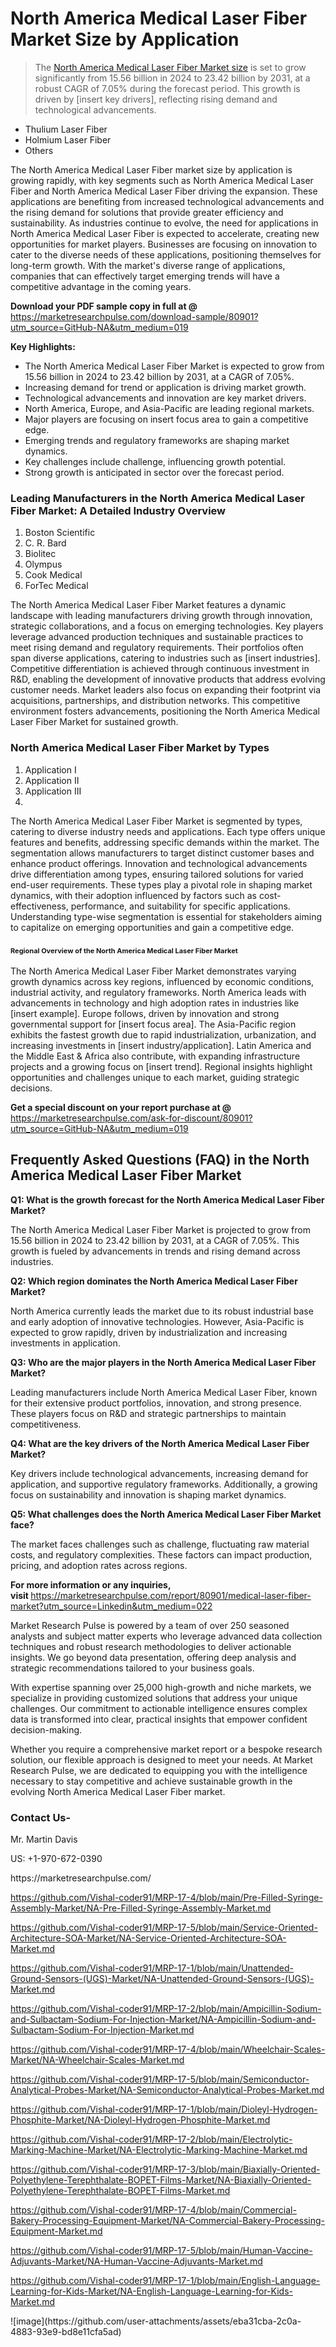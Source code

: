 <h1>North America Medical Laser Fiber Market&nbsp;Size by Application</h1><blockquote><p>The <a href="https://marketresearchpulse.com/download-sample/80901?utm_source=GitHub-NA&amp;utm_medium=019">North America Medical Laser Fiber Market size</a> is set to grow significantly from 15.56 billion in 2024 to 23.42 billion by 2031, at a robust CAGR of 7.05% during the forecast period. This growth is driven by [insert key drivers], reflecting rising demand and technological advancements.</p></blockquote><ul><li>Thulium Laser Fiber<li> Holmium Laser Fiber<li> Others</li></ul><p>The North America Medical Laser Fiber market size by application is growing rapidly, with key segments such as North America Medical Laser Fiber and North America Medical Laser Fiber driving the expansion. These applications are benefiting from increased technological advancements and the rising demand for solutions that provide greater efficiency and sustainability. As industries continue to evolve, the need for applications in North America Medical Laser Fiber is expected to accelerate, creating new opportunities for market players. Businesses are focusing on innovation to cater to the diverse needs of these applications, positioning themselves for long-term growth. With the market's diverse range of applications, companies that can effectively target emerging trends will have a competitive advantage in the coming years.</p><p><strong>Download your PDF sample copy in full at @ </strong><a href="https://marketresearchpulse.com/download-sample/80901?utm_source=GitHub-NA&amp;utm_medium=019">https://marketresearchpulse.com/download-sample/80901?utm_source=GitHub-NA&amp;utm_medium=019</a></p><p><strong>Key Highlights: </strong></p><ul><li>The North America Medical Laser Fiber Market is expected to grow from 15.56 billion in 2024 to 23.42 billion by 2031, at a CAGR of 7.05%.</li><li>Increasing demand for trend or application is driving market growth.</li><li>Technological advancements and innovation are key market drivers.</li><li>North America, Europe, and Asia-Pacific are leading regional markets.</li><li>Major players are focusing on insert focus area to gain a competitive edge.</li><li>Emerging trends and regulatory frameworks are shaping market dynamics.</li><li>Key challenges include challenge, influencing growth potential.</li><li>Strong growth is anticipated in sector over the forecast period.</li></ul><h3>Leading Manufacturers in the North America Medical Laser Fiber Market: A Detailed Industry Overview</h3><ol><li>Boston Scientific</li><li>C. R. Bard</li><li>Biolitec</li><li>Olympus</li><li>Cook Medical</li><li>ForTec Medical</li></ol><div class="flex max-w-full flex-col flex-grow"><div class="min-h-8 text-message flex w-full flex-col items-end gap-2 whitespace-normal break-words [.text-message+&amp;]:mt-5" dir="auto" data-message-author-role="assistant" data-message-id="fd8432e4-4910-450d-b182-61b7bfb0a01f" data-message-model-slug="gpt-4o"><div class="flex w-full flex-col gap-1 empty:hidden first:pt-[3px]"><div class="markdown prose w-full break-words dark:prose-invert light"><p>The North America Medical Laser Fiber Market features a dynamic landscape with leading manufacturers driving growth through innovation, strategic collaborations, and a focus on emerging technologies. Key players leverage advanced production techniques and sustainable practices to meet rising demand and regulatory requirements. Their portfolios often span diverse applications, catering to industries such as [insert industries]. Competitive differentiation is achieved through continuous investment in R&amp;D, enabling the development of innovative products that address evolving customer needs. Market leaders also focus on expanding their footprint via acquisitions, partnerships, and distribution networks. This competitive environment fosters advancements, positioning the North America Medical Laser Fiber Market for sustained growth.</p></div></div></div></div><h3>North America Medical Laser Fiber Market by Types</h3><ol><li>Application I<li> Application II<li> Application III<li> </li></ol><div class="flex max-w-full flex-col flex-grow"><div class="min-h-8 text-message flex w-full flex-col items-end gap-2 whitespace-normal break-words [.text-message+&amp;]:mt-5" dir="auto" data-message-author-role="assistant" data-message-id="084470be-0bb7-4664-bddf-5156b4f41249" data-message-model-slug="gpt-4o-mini"><div class="flex w-full flex-col gap-1 empty:hidden first:pt-[3px]"><div class="markdown prose w-full break-words dark:prose-invert light"><p>The North America Medical Laser Fiber Market is segmented by types, catering to diverse industry needs and applications. Each type offers unique features and benefits, addressing specific demands within the market. The segmentation allows manufacturers to target distinct customer bases and enhance product offerings. Innovation and technological advancements drive differentiation among types, ensuring tailored solutions for varied end-user requirements. These types play a pivotal role in shaping market dynamics, with their adoption influenced by factors such as cost-effectiveness, performance, and suitability for specific applications. Understanding type-wise segmentation is essential for stakeholders aiming to capitalize on emerging opportunities and gain a competitive edge.</p></div></div></div></div><h3><span style="font-size: 11px;">Regional Overview of the North America Medical Laser Fiber Market</span></h3><div class="flex max-w-full flex-col flex-grow"><div class="min-h-8 text-message flex w-full flex-col items-end gap-2 whitespace-normal break-words [.text-message+&amp;]:mt-5" dir="auto" data-message-author-role="assistant" data-message-id="e9038762-ce64-4e30-91c9-9bd413514231" data-message-model-slug="gpt-4o-mini"><div class="flex w-full flex-col gap-1 empty:hidden first:pt-[3px]"><div class="markdown prose w-full break-words dark:prose-invert light"><p>The North America Medical Laser Fiber Market demonstrates varying growth dynamics across key regions, influenced by economic conditions, industrial activity, and regulatory frameworks. North America leads with advancements in technology and high adoption rates in industries like [insert example]. Europe follows, driven by innovation and strong governmental support for [insert focus area]. The Asia-Pacific region exhibits the fastest growth due to rapid industrialization, urbanization, and increasing investments in [insert industry/application]. Latin America and the Middle East &amp; Africa also contribute, with expanding infrastructure projects and a growing focus on [insert trend]. Regional insights highlight opportunities and challenges unique to each market, guiding strategic decisions.</p></div></div></div></div><p><strong>Get a special discount on your report purchase at @ </strong><a href="https://marketresearchpulse.com/ask-for-discount/80901?utm_source=GitHub-NA&amp;utm_medium=019">https://marketresearchpulse.com/ask-for-discount/80901?utm_source=GitHub-NA&amp;utm_medium=019</a></p><h2>Frequently Asked Questions (FAQ) in the North America Medical Laser Fiber Market</h2><p><strong>Q1: What is the growth forecast for the North America Medical Laser Fiber Market?</strong></p><p>The North America Medical Laser Fiber Market is projected to grow from 15.56 billion in 2024 to 23.42 billion by 2031, at a CAGR of 7.05%. This growth is fueled by advancements in trends and rising demand across industries.</p><p><strong>Q2: Which region dominates the North America Medical Laser Fiber Market?</strong></p><p>North America currently leads the market due to its robust industrial base and early adoption of innovative technologies. However, Asia-Pacific is expected to grow rapidly, driven by industrialization and increasing investments in application.</p><p><strong>Q3: Who are the major players in the North America Medical Laser Fiber Market?</strong></p><p>Leading manufacturers include North America Medical Laser Fiber, known for their extensive product portfolios, innovation, and strong presence. These players focus on R&amp;D and strategic partnerships to maintain competitiveness.</p><p><strong>Q4: What are the key drivers of the North America Medical Laser Fiber Market?</strong></p><p>Key drivers include technological advancements, increasing demand for application, and supportive regulatory frameworks. Additionally, a growing focus on sustainability and innovation is shaping market dynamics.</p><p><strong>Q5: What challenges does the North America Medical Laser Fiber Market face?</strong></p><p>The market faces challenges such as challenge, fluctuating raw material costs, and regulatory complexities. These factors can impact production, pricing, and adoption rates across regions.</p><p><strong>For more information or any inquiries, visit&nbsp;</strong><a href="https://marketresearchpulse.com/report/80901/medical-laser-fiber-market?utm_source=Linkedin&utm_medium=022">https://marketresearchpulse.com/report/80901/medical-laser-fiber-market?utm_source=Linkedin&utm_medium=022</a></p><p>Market Research Pulse is powered by a team of over 250 seasoned analysts and subject matter experts who leverage advanced data collection techniques and robust research methodologies to deliver actionable insights. We go beyond data presentation, offering deep analysis and strategic recommendations tailored to your business goals.</p><p>With expertise spanning over 25,000 high-growth and niche markets, we specialize in providing customized solutions that address your unique challenges. Our commitment to actionable intelligence ensures complex data is transformed into clear, practical insights that empower confident decision-making.</p><p>Whether you require a comprehensive market report or a bespoke research solution, our flexible approach is designed to meet your needs. At Market Research Pulse, we are dedicated to equipping you with the intelligence necessary to stay competitive and achieve sustainable growth in the evolving North America Medical Laser Fiber market.</p><h3><strong>Contact Us-</strong></h3><p>Mr. Martin Davis</p><p>US: +1-970-672-0390</p><p>https://marketresearchpulse.com/</p><p><a href="https://github.com/Vishal-coder91/MRP-17-4/blob/main/Pre-Filled-Syringe-Assembly-Market/NA-Pre-Filled-Syringe-Assembly-Market.md">https://github.com/Vishal-coder91/MRP-17-4/blob/main/Pre-Filled-Syringe-Assembly-Market/NA-Pre-Filled-Syringe-Assembly-Market.md</a></p><p><a href="https://github.com/Vishal-coder91/MRP-17-5/blob/main/Service-Oriented-Architecture-SOA-Market/NA-Service-Oriented-Architecture-SOA-Market.md">https://github.com/Vishal-coder91/MRP-17-5/blob/main/Service-Oriented-Architecture-SOA-Market/NA-Service-Oriented-Architecture-SOA-Market.md</a></p><p><a href="https://github.com/Vishal-coder91/MRP-17-1/blob/main/Unattended-Ground-Sensors-(UGS)-Market/NA-Unattended-Ground-Sensors-(UGS)-Market.md">https://github.com/Vishal-coder91/MRP-17-1/blob/main/Unattended-Ground-Sensors-(UGS)-Market/NA-Unattended-Ground-Sensors-(UGS)-Market.md</a></p><p><a href="https://github.com/Vishal-coder91/MRP-17-2/blob/main/Ampicillin-Sodium-and-Sulbactam-Sodium-For-Injection-Market/NA-Ampicillin-Sodium-and-Sulbactam-Sodium-For-Injection-Market.md">https://github.com/Vishal-coder91/MRP-17-2/blob/main/Ampicillin-Sodium-and-Sulbactam-Sodium-For-Injection-Market/NA-Ampicillin-Sodium-and-Sulbactam-Sodium-For-Injection-Market.md</a></p><p><a href="https://github.com/Vishal-coder91/MRP-17-4/blob/main/Wheelchair-Scales-Market/NA-Wheelchair-Scales-Market.md">https://github.com/Vishal-coder91/MRP-17-4/blob/main/Wheelchair-Scales-Market/NA-Wheelchair-Scales-Market.md</a></p><p><a href="https://github.com/Vishal-coder91/MRP-17-5/blob/main/Semiconductor-Analytical-Probes-Market/NA-Semiconductor-Analytical-Probes-Market.md">https://github.com/Vishal-coder91/MRP-17-5/blob/main/Semiconductor-Analytical-Probes-Market/NA-Semiconductor-Analytical-Probes-Market.md</a></p><p><a href="https://github.com/Vishal-coder91/MRP-17-1/blob/main/Dioleyl-Hydrogen-Phosphite-Market/NA-Dioleyl-Hydrogen-Phosphite-Market.md">https://github.com/Vishal-coder91/MRP-17-1/blob/main/Dioleyl-Hydrogen-Phosphite-Market/NA-Dioleyl-Hydrogen-Phosphite-Market.md</a></p><p><a href="https://github.com/Vishal-coder91/MRP-17-2/blob/main/Electrolytic-Marking-Machine-Market/NA-Electrolytic-Marking-Machine-Market.md">https://github.com/Vishal-coder91/MRP-17-2/blob/main/Electrolytic-Marking-Machine-Market/NA-Electrolytic-Marking-Machine-Market.md</a></p><p><a href="https://github.com/Vishal-coder91/MRP-17-3/blob/main/Biaxially-Oriented-Polyethylene-Terephthalate-BOPET-Films-Market/NA-Biaxially-Oriented-Polyethylene-Terephthalate-BOPET-Films-Market.md">https://github.com/Vishal-coder91/MRP-17-3/blob/main/Biaxially-Oriented-Polyethylene-Terephthalate-BOPET-Films-Market/NA-Biaxially-Oriented-Polyethylene-Terephthalate-BOPET-Films-Market.md</a></p><p><a href="https://github.com/Vishal-coder91/MRP-17-4/blob/main/Commercial-Bakery-Processing-Equipment-Market/NA-Commercial-Bakery-Processing-Equipment-Market.md">https://github.com/Vishal-coder91/MRP-17-4/blob/main/Commercial-Bakery-Processing-Equipment-Market/NA-Commercial-Bakery-Processing-Equipment-Market.md</a></p><p><a href="https://github.com/Vishal-coder91/MRP-17-5/blob/main/Human-Vaccine-Adjuvants-Market/NA-Human-Vaccine-Adjuvants-Market.md">https://github.com/Vishal-coder91/MRP-17-5/blob/main/Human-Vaccine-Adjuvants-Market/NA-Human-Vaccine-Adjuvants-Market.md</a></p><p><a href="https://github.com/Vishal-coder91/MRP-17-1/blob/main/English-Language-Learning-for-Kids-Market/NA-English-Language-Learning-for-Kids-Market.md">https://github.com/Vishal-coder91/MRP-17-1/blob/main/English-Language-Learning-for-Kids-Market/NA-English-Language-Learning-for-Kids-Market.md</a></p>
![image](https://github.com/user-attachments/assets/eba31cba-2c0a-4883-93e9-bd8e11cfa5ad)

